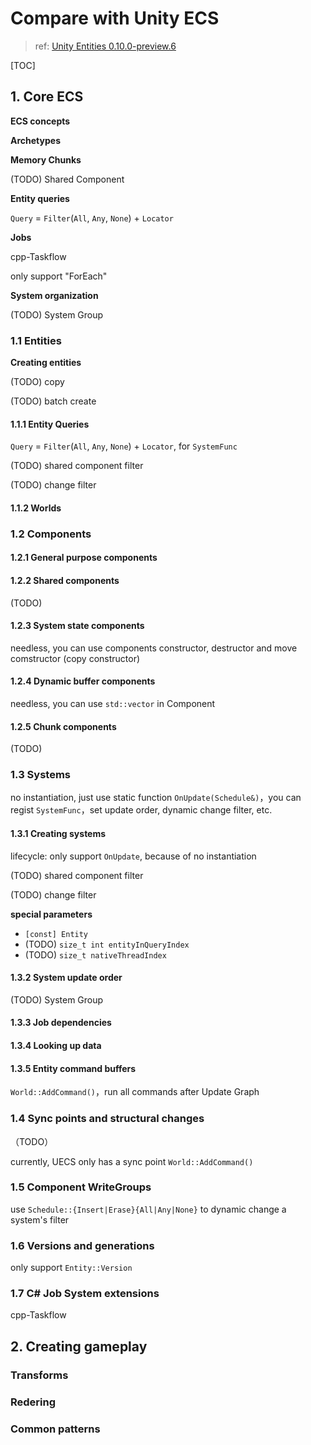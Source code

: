 # Compare with Unity ECS

> ref: [Unity Entities 0.10.0-preview.6](https://docs.unity3d.com/Packages/com.unity.entities@0.10/manual/index.html) 

[TOC]

## 1. Core ECS

**ECS concepts** 

**Archetypes** 

**Memory Chunks** 

(TODO) Shared Component 

**Entity queries** 

`Query` = `Filter`(`All`, `Any`, `None`) + `Locator` 

**Jobs** 

cpp-Taskflow

only support "ForEach" 

**System organization** 

(TODO) System Group

### 1.1 Entities

**Creating entities** 

(TODO) copy

(TODO) batch create

#### 1.1.1 Entity Queries

`Query` = `Filter`(`All`, `Any`, `None`) + `Locator`, for `SystemFunc` 

(TODO) shared component filter

(TODO) change filter

#### 1.1.2 Worlds

### 1.2 Components

#### 1.2.1 General purpose components

#### 1.2.2 Shared components

(TODO)

#### 1.2.3 System state components

needless, you can use components constructor, destructor and move comstructor (copy constructor)

#### 1.2.4 Dynamic buffer components

needless, you can use `std::vector` in Component

#### 1.2.5 Chunk components

(TODO)

### 1.3 Systems

no instantiation, just use static function `OnUpdate(Schedule&)`，you can regist `SystemFunc`，set update order, dynamic change filter, etc.

#### 1.3.1 Creating systems

lifecycle: only support `OnUpdate`, because of no instantiation

(TODO) shared component filter

(TODO) change filter

**special parameters** 

- `[const] Entity` 
- (TODO) `size_t int entityInQueryIndex` 
- (TODO) `size_t nativeThreadIndex` 

#### 1.3.2 System update order

(TODO) System Group

#### 1.3.3 Job dependencies

#### 1.3.4 Looking up data

#### 1.3.5 Entity command buffers

`World::AddCommand()`，run all commands after Update Graph

### 1.4 Sync points and structural changes

（TODO）

currently, UECS only has a sync point `World::AddCommand()` 

### 1.5 Component WriteGroups

use `Schedule::{Insert|Erase}{All|Any|None}` to dynamic change a system's filter

### 1.6 Versions and generations

only support `Entity::Version` 

### 1.7 C# Job System extensions

cpp-Taskflow

## 2. Creating gameplay

### Transforms

### Redering

### Common patterns

